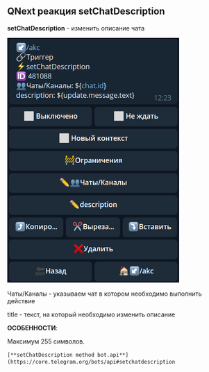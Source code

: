 ## QNext реакция setChatDescription

**setChatDescription** - изменить описание чата

![](./1.png)

Чаты/Каналы - указываем чат в котором необходимо выполнить действие

title - текст, на который необходимо изменить описание



**ОСОБЕННОСТИ**:

Максимум 255 символов.


```plain
[**setChatDescription method bot.api**](https://core.telegram.org/bots/api#setchatdescription
```






